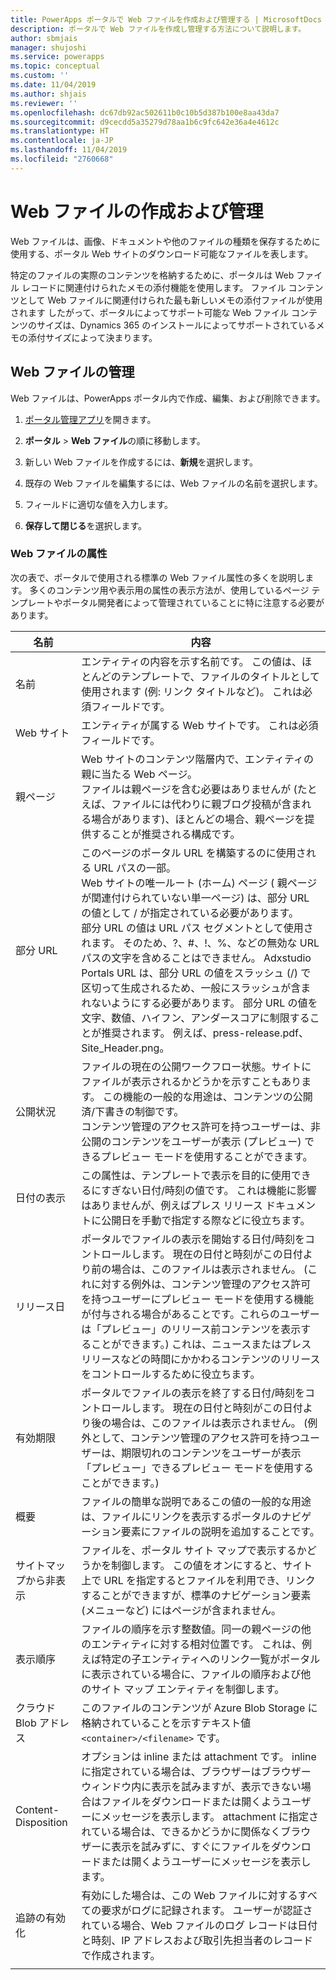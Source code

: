 ```yaml
---
title: PowerApps ポータルで Web ファイルを作成および管理する | MicrosoftDocs
description: ポータルで Web ファイルを作成し管理する方法について説明します。
author: sbmjais
manager: shujoshi
ms.service: powerapps
ms.topic: conceptual
ms.custom: ''
ms.date: 11/04/2019
ms.author: shjais
ms.reviewer: ''
ms.openlocfilehash: dc67db92ac502611b0c10b5d387b100e8aa43da7
ms.sourcegitcommit: d9cecdd5a35279d78aa1b6c9fc642e36a4e4612c
ms.translationtype: HT
ms.contentlocale: ja-JP
ms.lasthandoff: 11/04/2019
ms.locfileid: "2760668"
---
```

# <a name="create-and-manage-web-files"></a>Web ファイルの作成および管理

Web ファイルは、画像、ドキュメントや他のファイルの種類を保存するために使用する、ポータル Web サイトのダウンロード可能なファイルを表します。

特定のファイルの実際のコンテンツを格納するために、ポータルは Web ファイル レコードに関連付けられたメモの添付機能を使用します。 ファイル コンテンツとして Web ファイルに関連付けられた最も新しいメモの添付ファイルが使用されます したがって、ポータルによってサポート可能な Web ファイル コンテンツのサイズは、Dynamics 365 のインストールによってサポートされているメモの添付サイズによって決まります。

## <a name="manage-web-files"></a>Web ファイルの管理

Web ファイルは、PowerApps ポータル内で作成、編集、および削除できます。

1. [ポータル管理アプリ](configure-portal.md)を開きます。

2. **ポータル** > **Web ファイル**の順に移動します。

3. 新しい Web ファイルを作成するには、**新規**を選択します。

4. 既存の Web ファイルを編集するには、Web ファイルの名前を選択します。

5. フィールドに適切な値を入力します。

6. **保存して閉じる**を選択します。

### <a name="web-file-attributes"></a>Web ファイルの属性

次の表で、ポータルで使用される標準の Web ファイル属性の多くを説明します。 多くのコンテンツ用や表示用の属性の表示方法が、使用しているページ テンプレートやポータル開発者によって管理されていることに特に注意する必要があります。

| 名前                | 内容               |
|---------------------|-----------------------|
|名前 |エンティティの内容を示す名前です。 この値は、ほとんどのテンプレートで、ファイルのタイトルとして使用されます (例: リンク タイトルなど)。 これは必須フィールドです。   |
|Web サイト   |エンティティが属する Web サイトです。 これは必須フィールドです。   |
|親ページ   |Web サイトのコンテンツ階層内で、エンティティの親に当たる Web ページ。 <br>ファイルは親ページを含む必要はありませんが (たとえば、ファイルには代わりに親ブログ投稿が含まれる場合があります)、ほとんどの場合、親ページを提供することが推奨される構成です。  |
|部分 URL   |このページのポータル URL を構築するのに使用される URL パスの一部。 <br>Web サイトの唯一ルート (ホーム) ページ ( 親ページが関連付けられていない単一ページ) は、部分 URL の値として / が指定されている必要があります。<br>部分 URL の値は URL パス セグメントとして使用されます。 そのため、?、#、!、%、などの無効な URL パスの文字を含めることはできません。 Adxstudio Portals URL は、部分 URL の値をスラッシュ (/) で区切って生成されるため、一般にスラッシュが含まれないようにする必要があります。 部分 URL の値を文字、数値、ハイフン、アンダースコアに制限することが推奨されます。 例えば、press-release.pdf、Site_Header.png。  |
|公開状況   |ファイルの現在の公開ワークフロー状態。サイトにファイルが表示されるかどうかを示すこともあります。 この機能の一般的な用途は、コンテンツの公開済/下書きの制御です。<br>コンテンツ管理のアクセス許可を持つユーザーは、非公開のコンテンツをユーザーが表示 (プレビュー) できるプレビュー モードを使用することができます。   |
| 日付の表示        | この属性は、テンプレートで表示を目的に使用できるにすぎない日付/時刻の値です。 これは機能に影響はありませんが、例えばプレス リリース ドキュメントに公開日を手動で指定する際などに役立ちます。    |
| リリース日        | ポータルでファイルの表示を開始する日付/時刻をコントロールします。 現在の日付と時刻がこの日付より前の場合は、このファイルは表示されません。 (これに対する例外は、コンテンツ管理のアクセス許可を持つユーザーにプレビュー モードを使用する機能が付与される場合があることです。これらのユーザーは「プレビュー」のリリース前コンテンツを表示することができます。) これは、ニュースまたはプレス リリースなどの時間にかかわるコンテンツのリリースをコントロールするために役立ちます。 |
| 有効期限     | ポータルでファイルの表示を終了する日付/時刻をコントロールします。 現在の日付と時刻がこの日付より後の場合は、このファイルは表示されません。 (例外として、コンテンツ管理のアクセス許可を持つユーザーは、期限切れのコンテンツをユーザーが表示「プレビュー」できるプレビュー モードを使用することができます。)                |
| 概要             | ファイルの簡単な説明であるこの値の一般的な用途は、ファイルにリンクを表示するポータルのナビゲーション要素にファイルの説明を追加することです。      |
| サイトマップから非表示 | ファイルを、ポータル サイト マップで表示するかどうかを制御します。 この値をオンにすると、サイト上で URL を指定するとファイルを利用でき、リンクすることができますが、標準のナビゲーション要素 (メニューなど) にはページが含まれません。      |
| 表示順序       | ファイルの順序を示す整数値。同一の親ページの他のエンティティに対する相対位置です。 これは、例えば特定の子エンティティへのリンク一覧がポータルに表示されている場合に、ファイルの順序および他のサイト マップ エンティティを制御します。      |
| クラウド Blob アドレス  | このファイルのコンテンツが Azure Blob Storage に格納されていることを示すテキスト値 `<container>/<filename>` です。        |
| Content-Disposition | オプションは inline または attachment です。 inline に指定されている場合は、ブラウザーはブラウザー ウィンドウ内に表示を試みますが、表示できない場合はファイルをダウンロードまたは開くようユーザーにメッセージを表示します。 attachment に指定されている場合は、できるかどうかに関係なくブラウザーに表示を試みずに、すぐにファイルをダウンロードまたは開くようユーザーにメッセージを表示します。                                                                                        |
| 追跡の有効化     | 有効にした場合は、この Web ファイルに対するすべての要求がログに記録されます。 ユーザーが認証されている場合、Web ファイルのログ レコードは日付と時刻、IP アドレスおよび取引先担当者のレコードで作成されます。      |
|||



